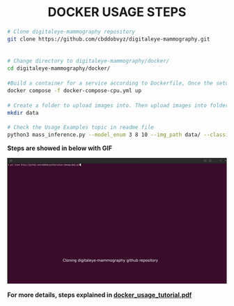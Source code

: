 **<center><h1> DOCKER USAGE STEPS </h1></center>**

```bash 
# Clone digitaleye-mammography repository
git clone https://github.com/cbddobvyz/digitaleye-mammography.git


# Change directory to digitaleye-mammography/docker/
cd digitaleye-mammography/docker/

#Build a container for a service according to Dockerfile, Once the setup and container creating processes are complete, Visit the localhost:8888/lab address for running Jupyter Lab
docker compose -f docker-compose-cpu.yml up

# Create a folder to upload images into. Then upload images into folder.
mkdir data

# Check the Usage Examples topic in readme file
python3 mass_inference.py --model_enum 3 8 10 --img_path data/ --classify_mass False
```

<b> Steps are showed in below with GIF </b>

![Docker Usage GIF](../docs/docker_usage_tutorial.gif)


<b> For more details, steps explained in [docker_usage_tutorial.pdf](../docs/docker_usage_tutorial.pdf) </b>